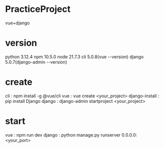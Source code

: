 # PracticeProject
vue+django

# version
python 3.12.4
npm 10.5.0
node 21.7.3
cli 5.0.8(vue --version)
django 5.0.7(django-admin --version)

# create
cli : npm install -g @vue/cli
vue : vue create <your_project>
django-install : pip install Django
django : django-admin startproject <your_project>

# start
vue : npm run dev
django : python manage.py runserver 0.0.0.0:<your_port>
